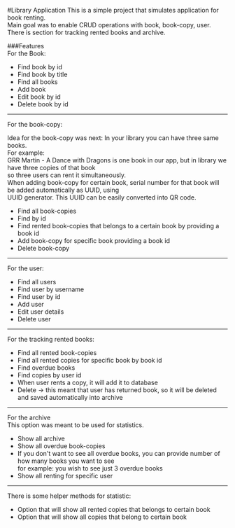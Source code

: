 #Library Application
This is a simple project that simulates application for book renting.  
Main goal was to enable CRUD operations with book, book-copy, user.  
There is section for tracking rented books and archive.  

###Features  
For the Book:


- Find book by id
- Find book by title
- Find all books
- Add book
- Edit book by id
- Delete book by id  
***

For the book-copy:   

Idea for the book-copy was next: In your library you can have three same books.  
For example:  
GRR Martin - A Dance with Dragons is one book in our app, but in library we have three copies of that book  
so three users can rent it simultaneously.  
When adding book-copy for certain book, serial number for that book will be added automatically as UUID, using  
UUID generator. This UUID can be easily converted into QR code.

- Find all book-copies
- Find by id
- Find rented book-copies that belongs to a certain book by providing a book id
- Add book-copy for specific book providing a book id
- Delete book-copy

***
For the user:  

- Find all users
- Find user by username
- Find user by id
- Add user
- Edit user details
- Delete user

***  


For the tracking rented books:  
- Find all rented book-copies
- Find all rented copies for specific book by book id
- Find overdue books
- Find copies by user id
- When user rents a copy, it will add it to database
- Delete -> this meant that user has returned book, so it will be deleted and saved automatically into archive

***

For the archive  
This option was meant to be used for statistics.
- Show all archive
- Show all overdue book-copies
- If you don't want to see all overdue books, you can provide number of how many books you want to see  
for example: you wish to see just 3 overdue books  
- Show all renting for specific user 

****
There is some helper methods for statistic:
- Option that will show all rented copies that belongs to certain book
- Option that will show all copies that belong to certain book

